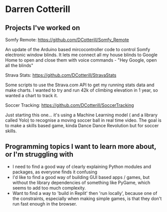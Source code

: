 # Darren Cotterill

## Projects I've worked on

Somfy Remote:
https://github.com/DCotterill/Somfy_Remote

An update of the Arduino based mircocontroller code to control Somfy electronic window blinds. It lets me connect all my house blinds to Google Home to open and close them with voice commands - "Hey Google, open all the blinds"

Strava Stats:
https://github.com/DCotterill/StravaStats

Some scripts to use the Strava.com API to get my running stats data and make charts. I wanted to try and run 42k of climbing elevation in 1 year, so wanted a chart to track it.

Soccer Tracking:
https://github.com/DCotterill/SoccerTracking

Just starting this one... it's using a Machine Learning model ( and a library called Yolo) to recognise a moving soccer ball in real time video. The goal is to make a skills based game, kinda Dance Dance Revolution but for soccer skills.


## Programming topics I want to learn more about, or I'm struggling with 

- I need to find a good way of clearly explaining Python modules and packages, as everyone finds it confusing
- I'd like to find a good way of building GUI based apps / games, but without the library dependencies of something like PyGame, which seems to add too much complexity.
- Want to find a way to 'build in Replit' then 'run locally', because one of the constraints, especially when making simple games, is that they don't run fast enough in the browser.
  



